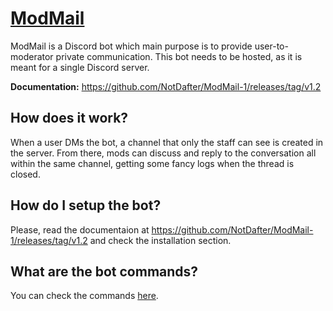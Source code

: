 # [ModMail](https://github.com/NotDafter/ModMail-1/releases/tag/v1.2)

ModMail is a Discord bot which main purpose is to provide user-to-moderator private communication.
This bot needs to be hosted, as it is meant for a single Discord server.

**Documentation:** https://github.com/NotDafter/ModMail-1/releases/tag/v1.2

## How does it work?

When a user DMs the bot, a channel that only the staff can see is created in the server. From there, mods can discuss and reply to the conversation all within the same channel, getting some fancy logs when the thread is closed.

## How do I setup the bot?

Please, read the documentaion at https://github.com/NotDafter/ModMail-1/releases/tag/v1.2 and check the installation section.

## What are the bot commands?

You can check the commands [here](https://github.com/NotDafter/ModMail-1/releases/tag/v1.2).